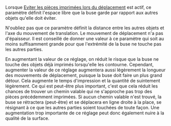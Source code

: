 Lorsque [Eviter les pièces imprimées lors du déplacement](./travel_avoid_other_parts.md) est actif, ce paramètre définit l'espace libre que la buse garde par rapport aux autres objets qu'elle doit éviter.

N'oubliez pas que ce paramètre définit la distance entre les autres objets et l'axe du mouvement de translation. Le mouvement de déplacement n'a pas d'épaisseur. Il est conseillé de donner une valeur à ce paramètre qui soit au moins suffisamment grande pour que l'extrémité de la buse ne touche pas les autres parties.

En augmentant la valeur de ce réglage, on réduit le risque que la buse ne touche des objets déjà imprimés lorsqu'elle les contourne. Cependant, augmenter la valeur de ce réglage augmentera aussi légèrement la longueur des mouvements de déplacement, puisque la buse doit faire un plus grand détour. Cela augmente le temps d'impression et la quantité de suintement légèrement. Ce qui est peut-être plus important, c'est que cela réduit les chances de trouver un chemin valable qui ne s'approche pas trop des pièces précédemment imprimées. Si aucun chemin valable n'est trouvé, la buse se rétractera (peut-être) et se déplacera en ligne droite à la place, se résignant à ce que les autres parties soient touchées de toute façon. Une augmentation trop importante de ce réglage peut donc également nuire à la qualité de la surface.
